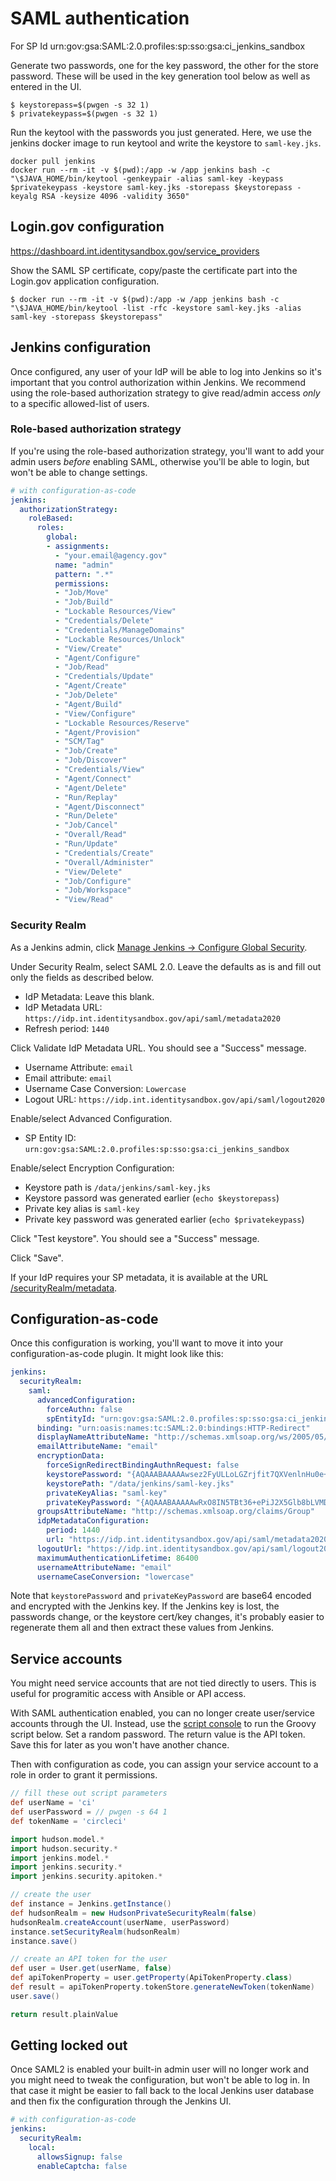 # SAML authentication

For SP Id urn:gov:gsa:SAML:2.0.profiles:sp:sso:gsa:ci_jenkins_sandbox


Generate two passwords, one for the key password, the other for the store
password. These will be used in the key generation tool below as well as
entered in the UI.

    $ keystorepass=$(pwgen -s 32 1)
    $ privatekeypass=$(pwgen -s 32 1)

Run the keytool with the passwords you just generated. Here, we use the jenkins
docker image to run keytool and write the keystore to `saml-key.jks`.

```
docker pull jenkins
docker run --rm -it -v $(pwd):/app -w /app jenkins bash -c "\$JAVA_HOME/bin/keytool -genkeypair -alias saml-key -keypass $privatekeypass -keystore saml-key.jks -storepass $keystorepass -keyalg RSA -keysize 4096 -validity 3650"
```

## Login.gov configuration

https://dashboard.int.identitysandbox.gov/service_providers

Show the SAML SP certificate, copy/paste the certificate part into the Login.gov
application configuration.

    $ docker run --rm -it -v $(pwd):/app -w /app jenkins bash -c "\$JAVA_HOME/bin/keytool -list -rfc -keystore saml-key.jks -alias saml-key -storepass $keystorepass"


## Jenkins configuration

Once configured, any user of your IdP will be able to log into Jenkins so it's
important that you control authorization within Jenkins. We recommend using
the role-based authorization strategy to give read/admin access _only_ to
a specific allowed-list of users.


### Role-based authorization strategy

If you're using the role-based authorization strategy, you'll want to add your
admin users _before_ enabling SAML, otherwise you'll be able to login, but won't
be able to change settings.

```yaml
# with configuration-as-code
jenkins:
  authorizationStrategy:
    roleBased:
      roles:
        global:
        - assignments:
          - "your.email@agency.gov"
          name: "admin"
          pattern: ".*"
          permissions:
          - "Job/Move"
          - "Job/Build"
          - "Lockable Resources/View"
          - "Credentials/Delete"
          - "Credentials/ManageDomains"
          - "Lockable Resources/Unlock"
          - "View/Create"
          - "Agent/Configure"
          - "Job/Read"
          - "Credentials/Update"
          - "Agent/Create"
          - "Job/Delete"
          - "Agent/Build"
          - "View/Configure"
          - "Lockable Resources/Reserve"
          - "Agent/Provision"
          - "SCM/Tag"
          - "Job/Create"
          - "Job/Discover"
          - "Credentials/View"
          - "Agent/Connect"
          - "Agent/Delete"
          - "Run/Replay"
          - "Agent/Disconnect"
          - "Run/Delete"
          - "Job/Cancel"
          - "Overall/Read"
          - "Run/Update"
          - "Credentials/Create"
          - "Overall/Administer"
          - "View/Delete"
          - "Job/Configure"
          - "Job/Workspace"
          - "View/Read"
```


### Security Realm

As a Jenkins admin, click [Manage Jenkins -> Configure Global Security](https://ci.sandbox.datagov.us/configureSecurity/).

Under Security Realm, select SAML 2.0. Leave the defaults as is and fill out
only the fields as described below.

- IdP Metadata: Leave this blank.
- IdP Metadata URL: `https://idp.int.identitysandbox.gov/api/saml/metadata2020`
- Refresh period: `1440`

Click Validate IdP Metadata URL. You should see a "Success" message.

- Username Attribute: `email`
- Email attribute: `email`
- Username Case Conversion: `Lowercase`
- Logout URL: `https://idp.int.identitysandbox.gov/api/saml/logout2020`

Enable/select Advanced Configuration.

- SP Entity ID: `urn:gov:gsa:SAML:2.0.profiles:sp:sso:gsa:ci_jenkins_sandbox`

Enable/select Encryption Configuration:

- Keystore path is `/data/jenkins/saml-key.jks`
- Keystore passord was generated earlier (`echo $keystorepass`)
- Private key alias is `saml-key`
- Private key password was generated earlier (`echo $privatekeypass`)

Click "Test keystore". You should see a "Success" message.

Click "Save".

If your IdP requires your SP metadata, it is available at the URL
[/securityRealm/metadata](https://ci.sandbox.datagov.us/securityRealm/metadata).


## Configuration-as-code

Once this configuration is working, you'll want to move it into your
configuration-as-code plugin. It might look like this:

```yaml
jenkins:
  securityRealm:
    saml:
      advancedConfiguration:
        forceAuthn: false
        spEntityId: "urn:gov:gsa:SAML:2.0.profiles:sp:sso:gsa:ci_jenkins_sandbox"
      binding: "urn:oasis:names:tc:SAML:2.0:bindings:HTTP-Redirect"
      displayNameAttributeName: "http://schemas.xmlsoap.org/ws/2005/05/identity/claims/name"
      emailAttributeName: "email"
      encryptionData:
        forceSignRedirectBindingAuthnRequest: false
        keystorePassword: "{AQAAABAAAAAwsez2FyULLoLGZrjfit7QXVenlnHu0e+Vmt3J/lbYFdIal6K3jr2RCGOiHS0/5SciTZNYVjLKF6wftXabgdF7Bw==}"
        keystorePath: "/data/jenkins/saml-key.jks"
        privateKeyAlias: "saml-key"
        privateKeyPassword: "{AQAAABAAAAAwRxO8IN5TBt36+ePiJ2X5Glb8bLVMDRSLA1/a2y184h4kL7xzsOmD83/qTOhYy4pPXV2hciRp5oUhgGvcVLmeJA==}"
      groupsAttributeName: "http://schemas.xmlsoap.org/claims/Group"
      idpMetadataConfiguration:
        period: 1440
        url: "https://idp.int.identitysandbox.gov/api/saml/metadata2020"
      logoutUrl: "https://idp.int.identitysandbox.gov/api/saml/logout2020"
      maximumAuthenticationLifetime: 86400
      usernameAttributeName: "email"
      usernameCaseConversion: "lowercase"
```

Note that `keystorePassword` and `privateKeyPassword` are base64 encoded and
encrypted with the Jenkins key. If the Jenkins key is lost, the passwords
change, or the keystore cert/key changes, it's probably easier to regenerate
them all and then extract these values from Jenkins.


## Service accounts

You might need service accounts that are not tied directly to users. This is useful
for programitic access with Ansible or API access.

With SAML authentication enabled, you can no longer create user/service accounts
through the UI. Instead, use the [script
console](https://ci.sandbox.datagov.us/script) to run the Groovy script below. Set
a random password. The return value is the API token. Save this for later as you won't have
another chance.

Then with configuration as code, you can assign your service account to a role in order
to grant it permissions.

```groovy
// fill these out script parameters
def userName = 'ci'
def userPassword = // pwgen -s 64 1
def tokenName = 'circleci'

import hudson.model.*
import hudson.security.*
import jenkins.model.*
import jenkins.security.*
import jenkins.security.apitoken.*

// create the user
def instance = Jenkins.getInstance()
def hudsonRealm = new HudsonPrivateSecurityRealm(false)
hudsonRealm.createAccount(userName, userPassword)
instance.setSecurityRealm(hudsonRealm)
instance.save()

// create an API token for the user
def user = User.get(userName, false)
def apiTokenProperty = user.getProperty(ApiTokenProperty.class)
def result = apiTokenProperty.tokenStore.generateNewToken(tokenName)
user.save()

return result.plainValue
```


## Getting locked out

Once SAML2 is enabled your built-in admin user will no longer work and you might
need to tweak the configuration, but won't be able to log in. In that case it
might be easier to fall back to the local Jenkins user database and then fix the
configuration through the Jenkins UI.

```yaml
# with configuration-as-code
jenkins:
  securityRealm:
    local:
      allowsSignup: false
      enableCaptcha: false
```
